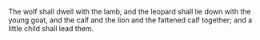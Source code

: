 The wolf shall dwell with the lamb, and the leopard shall lie down with the young goat, and the calf and the lion and the fattened calf together; and a little child shall lead them.
